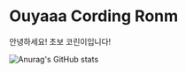 # Ouyaaa Cording Ronm
안녕하세요! 초보 코린이입니다!<br>

![Anurag's GitHub stats](https://github-readme-stats.vercel.app/api?ouyaaa=anuraghazra&show_icons=true&theme=radical)

